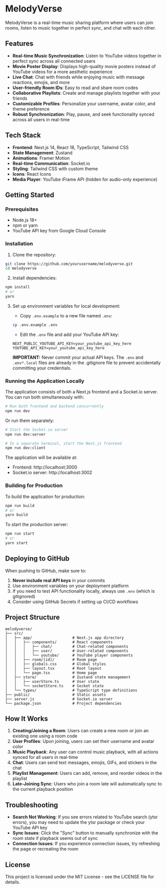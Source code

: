 # MelodyVerse

MelodyVerse is a real-time music sharing platform where users can join rooms, listen to music together in perfect sync, and chat with each other. 

## Features

- **Real-time Music Synchronization**: Listen to YouTube videos together in perfect sync across all connected users
- **Movie Poster Display**: Displays high-quality movie posters instead of YouTube videos for a more aesthetic experience
- **Live Chat**: Chat with friends while enjoying music with message reactions, emojis, and more
- **User-friendly Room IDs**: Easy to read and share room codes
- **Collaborative Playlists**: Create and manage playlists together with your friends
- **Customizable Profiles**: Personalize your username, avatar color, and theme preference
- **Robust Synchronization**: Play, pause, and seek functionality synced across all users in real-time

## Tech Stack

- **Frontend**: Next.js 14, React 18, TypeScript, Tailwind CSS
- **State Management**: Zustand
- **Animations**: Framer Motion
- **Real-time Communication**: Socket.io
- **Styling**: Tailwind CSS with custom theme
- **Icons**: React Icons
- **Media Player**: YouTube iFrame API (hidden for audio-only experience)

## Getting Started

### Prerequisites

- Node.js 18+ 
- npm or yarn
- YouTube API key from Google Cloud Console

### Installation

1. Clone the repository:
```bash
git clone https://github.com/yourusername/melodyverse.git
cd melodyverse
```

2. Install dependencies:
```bash
npm install
# or
yarn
```

3. Set up environment variables for local development:
   - Copy `.env.example` to a new file named `.env`:
   ```bash
   cp .env.example .env
   ```
   - Edit the `.env` file and add your YouTube API key:
   ```
   NEXT_PUBLIC_YOUTUBE_API_KEY=your_youtube_api_key_here
   YOUTUBE_API_KEY=your_youtube_api_key_here
   ```

   **IMPORTANT:** Never commit your actual API keys. The `.env` and `.env*.local` files are already in the .gitignore file to prevent accidentally committing your credentials.

### Running the Application Locally

The application consists of both a Next.js frontend and a Socket.io server. You can run both simultaneously with:

```bash
# Run both frontend and backend concurrently
npm run dev
```

Or run them separately:

```bash
# Start the Socket.io server
npm run dev:server

# In a separate terminal, start the Next.js frontend
npm run dev:client
```

The application will be available at:
- Frontend: http://localhost:3000
- Socket.io server: http://localhost:3002

### Building for Production

To build the application for production:

```bash
npm run build
# or
yarn build
```

To start the production server:

```bash
npm run start
# or
yarn start
```

## Deploying to GitHub

When pushing to GitHub, make sure to:

1. **Never include real API keys** in your commits
2. Use environment variables on your deployment platform
3. If you need to test API functionality locally, always use `.env` (which is gitignored)
4. Consider using GitHub Secrets if setting up CI/CD workflows

## Project Structure

```
melodyverse/
├── src/
│   ├── app/                  # Next.js app directory
│   │   ├── components/       # React components
│   │   │   ├── chat/         # Chat-related components
│   │   │   ├── user/         # User-related components
│   │   │   └── youtube/      # YouTube player components
│   │   ├── room/[id]/        # Room page
│   │   ├── globals.css       # Global styles
│   │   ├── layout.tsx        # Root layout
│   │   └── page.tsx          # Home page
│   ├── store/                # Zustand state management
│   │   ├── userStore.ts      # User state
│   │   └── socketStore.ts    # Socket state
│   └── types/                # TypeScript type definitions
├── public/                   # Static assets
├── server.js                 # Socket.io server
└── package.json              # Project dependencies
```

## How It Works

1. **Creating/Joining a Room**: Users can create a new room or join an existing one using a room code
2. **User Profiles**: Upon joining, users can set their username and avatar color
3. **Music Playback**: Any user can control music playback, with all actions synced for all users in real-time
4. **Chat**: Users can send text messages, emojis, GIFs, and stickers in the chat
5. **Playlist Management**: Users can add, remove, and reorder videos in the playlist
6. **Late-Joining Sync**: Users who join a room late will automatically sync to the current playback position

## Troubleshooting

- **Search Not Working**: If you see errors related to YouTube search (ytsr errors), you may need to update the ytsr package or check your YouTube API key
- **Sync Issues**: Click the "Sync" button to manually synchronize with the room state if playback seems out of sync
- **Connection Issues**: If you experience connection issues, try refreshing the page or recreating the room

## License

This project is licensed under the MIT License - see the LICENSE file for details. 